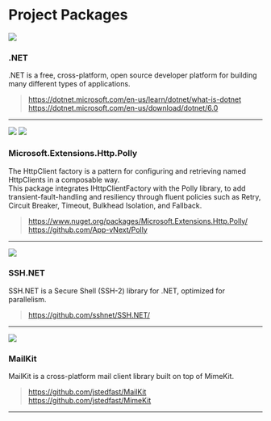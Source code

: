 # Project Packages

![](../Assets/Images/dotnet.png)


### .NET

.NET is a free, cross-platform, open source developer platform for building many different types of applications.

> https://dotnet.microsoft.com/en-us/learn/dotnet/what-is-dotnet <br>
> https://dotnet.microsoft.com/en-us/download/dotnet/6.0

---
![](../assets/images/polly.png)
![](../Assets/Images/dotnetfoundation.png)

### Microsoft.Extensions.Http.Polly

The HttpClient factory is a pattern for configuring and retrieving named HttpClients in a composable way.<br>
This package integrates IHttpClientFactory with the Polly library, to add transient-fault-handling and resiliency through fluent policies such as Retry,<br>
Circuit Breaker, Timeout, Bulkhead Isolation, and Fallback.

> https://www.nuget.org/packages/Microsoft.Extensions.Http.Polly/ <br>
> https://github.com/App-vNext/Polly
---


![](../Assets/Images/ssh.net.png)
### SSH.NET

SSH.NET is a Secure Shell (SSH-2) library for .NET, optimized for parallelism.
> https://github.com/sshnet/SSH.NET/
---

![](../Assets/Images/mailkit.png)
### MailKit

MailKit is a cross-platform mail client library built on top of MimeKit.
> https://github.com/jstedfast/MailKit <br>
> https://github.com/jstedfast/MimeKit
---
